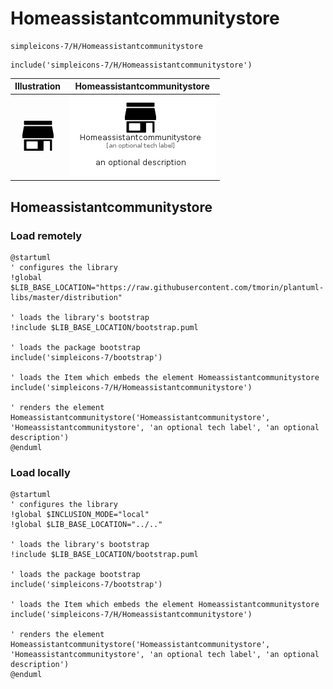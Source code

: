 # Homeassistantcommunitystore


```text
simpleicons-7/H/Homeassistantcommunitystore
```

```text
include('simpleicons-7/H/Homeassistantcommunitystore')
```



| Illustration | Homeassistantcommunitystore |
| :---: | :---: |
| ![illustration for Illustration](../../simpleicons-7/H/Homeassistantcommunitystore.png) | ![illustration for Homeassistantcommunitystore](../../simpleicons-7/H/Homeassistantcommunitystore.Local.png) |




## Homeassistantcommunitystore

### Load remotely
```plantuml
@startuml
' configures the library
!global $LIB_BASE_LOCATION="https://raw.githubusercontent.com/tmorin/plantuml-libs/master/distribution"

' loads the library's bootstrap
!include $LIB_BASE_LOCATION/bootstrap.puml

' loads the package bootstrap
include('simpleicons-7/bootstrap')

' loads the Item which embeds the element Homeassistantcommunitystore
include('simpleicons-7/H/Homeassistantcommunitystore')

' renders the element
Homeassistantcommunitystore('Homeassistantcommunitystore', 'Homeassistantcommunitystore', 'an optional tech label', 'an optional description')
@enduml
```

### Load locally
```plantuml
@startuml
' configures the library
!global $INCLUSION_MODE="local"
!global $LIB_BASE_LOCATION="../.."

' loads the library's bootstrap
!include $LIB_BASE_LOCATION/bootstrap.puml

' loads the package bootstrap
include('simpleicons-7/bootstrap')

' loads the Item which embeds the element Homeassistantcommunitystore
include('simpleicons-7/H/Homeassistantcommunitystore')

' renders the element
Homeassistantcommunitystore('Homeassistantcommunitystore', 'Homeassistantcommunitystore', 'an optional tech label', 'an optional description')
@enduml
```

